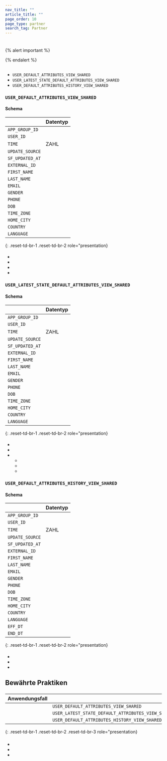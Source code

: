 ```yaml
---
nav_title: ""
article_title: "" 
page_order: 10
page_type: partner
search_tag: Partner
---
```


# 

>  

{% alert important %}
 
{% endalert %}

## 

- `USER_DEFAULT_ATTRIBUTES_VIEW_SHARED`  
- `USER_LATEST_STATE_DEFAULT_ATTRIBUTES_VIEW_SHARED` 
- `USER_DEFAULT_ATTRIBUTES_HISTORY_VIEW_SHARED` 

### `USER_DEFAULT_ATTRIBUTES_VIEW_SHARED`

 

#### Schema

|      | Datentyp     |
|-----------------|---------------|
| `APP_GROUP_ID`  |        |
| `USER_ID`       |        |
| `TIME`          | ZAHL        |
| `UPDATE_SOURCE` |        |
| `SF_UPDATED_AT` |  |
| `EXTERNAL_ID`   |        |
| `FIRST_NAME`    |        |
| `LAST_NAME`     |        |
| `EMAIL`         |        |
| `GENDER`        |        |
| `PHONE`         |        |
| `DOB`           |        |
| `TIME_ZONE`     |        |
| `HOME_CITY`     |        |
| `COUNTRY`       |        |
| `LANGUAGE`      |        |
{: .reset-td-br-1 .reset-td-br-2 role="presentation}

#### 

* 
* 
* 
*  

### `USER_LATEST_STATE_DEFAULT_ATTRIBUTES_VIEW_SHARED`



#### Schema

|      | Datentyp     |
|-----------------|---------------|
| `APP_GROUP_ID`  |        |
| `USER_ID`       |        |
| `TIME`          | ZAHL        |
| `UPDATE_SOURCE` |        |
| `SF_UPDATED_AT` |  |
| `EXTERNAL_ID`   |        |
| `FIRST_NAME`    |        |
| `LAST_NAME`     |        |
| `EMAIL`         |        |
| `GENDER`        |        |
| `PHONE`         |        |
| `DOB`           |        |
| `TIME_ZONE`     |        |
| `HOME_CITY`     |        |
| `COUNTRY`       |        |
| `LANGUAGE`      |        |
{: .reset-td-br-1 .reset-td-br-2 role="presentation}

#### 

* 
* 
* 
    * 
    * 
    * 

### `USER_DEFAULT_ATTRIBUTES_HISTORY_VIEW_SHARED`



#### Schema

|      | Datentyp     |
|-----------------|---------------|
| `APP_GROUP_ID`  |        |
| `USER_ID`       |        |
| `TIME`          | ZAHL        |
| `UPDATE_SOURCE` |        |
| `SF_UPDATED_AT` |  |
| `EXTERNAL_ID`   |        |
| `FIRST_NAME`    |        |
| `LAST_NAME`     |        |
| `EMAIL`         |        |
| `GENDER`        |        |
| `PHONE`         |        |
| `DOB`           |        |
| `TIME_ZONE`     |        |
| `HOME_CITY`     |        |
| `COUNTRY`       |        |
| `LANGUAGE`      |        |
| `EFF_DT`        |  |
| `END_DT`        |  |
{: .reset-td-br-1 .reset-td-br-2 role="presentation}

#### 

* 
*  
* 

## Bewährte Praktiken

### 

| Anwendungsfall                                               |                                    | Anmerkungen                                                                 |
|--------------------------------------------------------|----------------------------------------------------|-----------------------------------------------------------------------|
|  | `USER_DEFAULT_ATTRIBUTES_VIEW_SHARED`              |                           |
|        | `USER_LATEST_STATE_DEFAULT_ATTRIBUTES_VIEW_SHARED` |  |
|            | `USER_DEFAULT_ATTRIBUTES_HISTORY_VIEW_SHARED`      |                      |
{: .reset-td-br-1 .reset-td-br-2 .reset-td-br-3 role="presentation}

### 

* 
* 
* 


